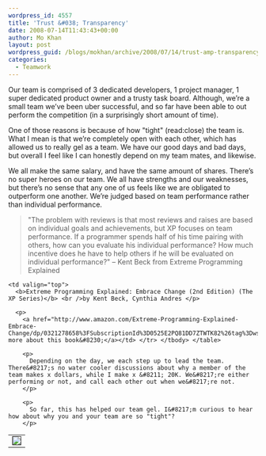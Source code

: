 ```yaml
---
wordpress_id: 4557
title: 'Trust &#038; Transparency'
date: 2008-07-14T11:43:43+00:00
author: Mo Khan
layout: post
wordpress_guid: /blogs/mokhan/archive/2008/07/14/trust-amp-transparency.aspx
categories:
  - Teamwork
---
```

Our team is comprised of 3 dedicated developers, 1 project manager, 1 super dedicated product owner and a trusty task board. Although, we&#8217;re a small team we&#8217;ve been uber successful, and so far have been able to out perform the competition (in a surprisingly short amount of time).

One of those reasons is because of how "tight" (read:close) the team is. What I mean is that we&#8217;re completely open with each other, which has allowed us to really gel as a team. We have our good days and bad days, but overall I feel like I can honestly depend on my team mates, and likewise.

We all make the same salary, and have the same amount of shares. There&#8217;s no super heroes on our team. We all have strengths and our weaknesses, but there&#8217;s no sense that any one of us feels like we are obligated to outperform one another. We&#8217;re judged based on team performance rather than individual performance.

> "The problem with reviews is that most reviews and raises are based on individual goals and achievements, but XP focuses on team performance. If a programmer spends half of his time pairing with others, how can you evaluate his individual performance? How much incentive does he have to help others if he will be evaluated on individual performance?" &#8211; Kent Beck from Extreme Programming Explained

<table border="0">
  <tr>
    <td valign="top">
      <a href="http://www.amazon.com/Extreme-Programming-Explained-Embrace-Change/dp/0321278658%3FSubscriptionId%3D0525E2PQ81DD7ZTWTK82%26tag%3Dws%26linkCode%3Dsp1%26camp%3D2025%26creative%3D165953%26creativeASIN%3D0321278658"><img src="http://ecx.images-amazon.com/images/I/51QXx561dIL._SL75_.jpg" border="1" /></a>
    </td>
    
    <td valign="top">
      <b>Extreme Programming Explained: Embrace Change (2nd Edition) (The XP Series)</b> <br />by Kent Beck, Cynthia Andres </p> 
      
      <p>
        <a href="http://www.amazon.com/Extreme-Programming-Explained-Embrace-Change/dp/0321278658%3FSubscriptionId%3D0525E2PQ81DD7ZTWTK82%26tag%3Dws%26linkCode%3Dsp1%26camp%3D2025%26creative%3D165953%26creativeASIN%3D0321278658">Read more about this book&#8230;</a></td> </tr> </tbody> </table> 
        
        <p>
          Depending on the day, we each step up to lead the team. There&#8217;s no water cooler discussions about why a member of the team makes x dollars, while I make x &#8211; 20K. We&#8217;re either performing or not, and call each other out when we&#8217;re not.
        </p>
        
        <p>
          So far, this has helped our team gel. I&#8217;m curious to hear how about why you and your team are so "tight"?
        </p>